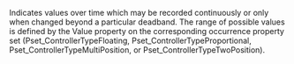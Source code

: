 ﻿Indicates values over time which may be recorded continuously or only when changed beyond a particular deadband.  The range of possible values is defined by the Value property on the corresponding occurrence property set (Pset_ControllerTypeFloating, Pset_ControllerTypeProportional, Pset_ControllerTypeMultiPosition, or Pset_ControllerTypeTwoPosition).
